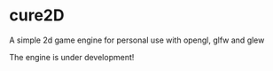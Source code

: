 # cure2D

A simple 2d game engine for personal use with opengl, glfw and glew

The engine is under development!

